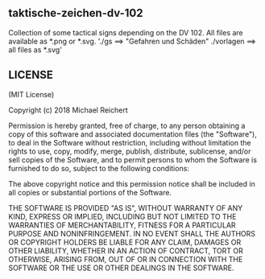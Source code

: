 ## taktische-zeichen-dv-102

Collection of some tactical signs depending on the DV 102.
All files are available as *.png or *.svg.
'./gs   ==>   "Gefahren und Schäden"
./vorlagen    ==> all files as *.svg'
## LICENSE

(MIT License)

Copyright (c) 2018 Michael Reichert

Permission is hereby granted, free of charge, to any person obtaining
a copy of this software and associated documentation files (the
"Software"), to deal in the Software without restriction, including
without limitation the rights to use, copy, modify, merge, publish,
distribute, sublicense, and/or sell copies of the Software, and to
permit persons to whom the Software is furnished to do so, subject to
the following conditions:

The above copyright notice and this permission notice shall be
included in all copies or substantial portions of the Software.

THE SOFTWARE IS PROVIDED "AS IS", WITHOUT WARRANTY OF ANY KIND,
EXPRESS OR IMPLIED, INCLUDING BUT NOT LIMITED TO THE WARRANTIES OF
MERCHANTABILITY, FITNESS FOR A PARTICULAR PURPOSE AND
NONINFRINGEMENT. IN NO EVENT SHALL THE AUTHORS OR COPYRIGHT HOLDERS BE
LIABLE FOR ANY CLAIM, DAMAGES OR OTHER LIABILITY, WHETHER IN AN ACTION
OF CONTRACT, TORT OR OTHERWISE, ARISING FROM, OUT OF OR IN CONNECTION
WITH THE SOFTWARE OR THE USE OR OTHER DEALINGS IN THE SOFTWARE.
